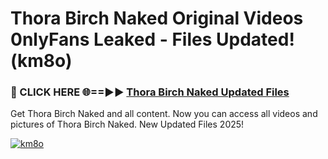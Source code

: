 # Thora Birch Naked Original Videos 0nlyFans Leaked - Files Updated! (km8o)

<h3>🔴 CLICK HERE 🌐==►► <a href="https://tinyurl.com/yckcrads" rel="nofollow">Thora Birch Naked Updated Files</a></h3>

Get Thora Birch Naked and all content. Now you can access all videos and pictures of Thora Birch Naked. New Updated Files 2025!

[![km8o](https://i.imgur.com/hpKpOFt.gif)](https://tinyurl.com/yckcrads)
